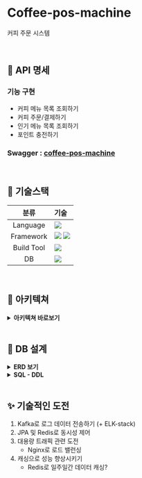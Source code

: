 # Coffee-pos-machine
커피 주문 시스템

<br />

## 💬 API 명세

### 기능 구현
  - 커피 메뉴 목록 조회하기
  - 커피 주문/결제하기
  - 인기 메뉴 목록 조회하기
  - 포인트 충전하기

### Swagger : [coffee-pos-machine](https://app.swaggerhub.com/apis-docs/deingvelop/coffee-pos-machine/1.0.0#/default/get_beverages_favorites)



<br />

## 📜 기술스택
|분류|기술|
| :-: |:- |
|Language|<img src="https://img.shields.io/badge/JAVA-007396?style=for-the-badge&logo=java&logoColor=white">|
|Framework|<img src="https://img.shields.io/badge/Spring-6DB33F?style=for-the-badge&logo=Spring&logoColor=white"> <img src="https://img.shields.io/badge/Springboot-6DB33F?style=for-the-badge&logo=Springboot&logoColor=white">|
|Build Tool|<img src="https://img.shields.io/badge/gradle-02303A?style=for-the-badge&logo=gradle&logoColor=white">|
|DB|<img src="https://img.shields.io/badge/mysql-4479A1?style=for-the-badge&logo=mysql&logoColor=white">|


<br />

## 🏰 아키텍쳐
<details>
<summary> <b>아키텍쳐 바로보기</b> </summary> 
준비중
</details>

<br />

## 📕 DB 설계
    
<details>
<summary> <b>ERD 보기</b> </summary>

![image](https://user-images.githubusercontent.com/100582309/217878422-37ec96e0-eb2d-43cb-9857-0aa9ccceec2a.png)

</details>

    
<details>
<summary> <b>SQL - DDL </b> </summary>

```SQL
CREATE TABLE `beverage` (
    `id` BIGINT(20) NOT NULL auto_increment,
    `name` varchar(20) NOT NULL,
    `price` INT(11) NOT NULL,
    PRIMARY KEY(`id`)
);

CREATE TABLE `user` (
    `id` BIGINT(20) NOT NULL auto_increment,
    `point` BIGINT(20) NOT NULL DEFAULT 0,
    PRIMARY KEY(`id`)
);

CREATE TABLE `point_log` (
    `id` BIGINT(20) NOT NULL auto_increment,
    `point` BIGINT(20) NOT NULL,
    `uesr_id` BIGINT(20) NOT NULL,
    PRIMARY KEY(`id`)
);

CREATE TABLE `order` (
    `id` BIGINT(20) NOT NULL auto_increment,
    `created_at` DATETIME NOT NULL,
    `user_id` BIGINT(20) NOT NULL,
    `beverage_id` BIGINT(20) NOT NULL,
    PRIMARY KEY(`id`),
    KEY idx_created_at(`created_at`)
);
```

</details>



<br />

## ✨ 기술적인 도전

1. Kafka로 로그 데이터 전송하기 (+ ELK-stack)
2. JPA 및 Redis로 동시성 제어
3. 대용량 트래픽 관련 도전
    - Nginx로 로드 밸런싱
4. 캐싱으로 성능 향상시키기
    - Redis로 일주일간 데이터 캐싱?
  
<br />
